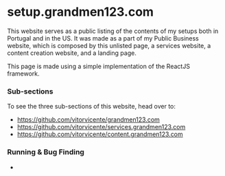 # setup.grandmen123.com

This website serves as a public listing of the contents of my setups both in Portugal and in the US. It was made as a part of my Public Business website, which is composed by this unlisted page, a services website, a content creation website, and a landing page.

This page is made using a simple implementation of the ReactJS framework.

### Sub-sections
To see the three sub-sections of this website, head over to:
- https://github.com/vitorvicente/grandmen123.com
- https://github.com/vitorvicente/services.grandmen123.com
- https://github.com/vitorvicente/content.grandmen123.com


### Running & Bug Finding
-
